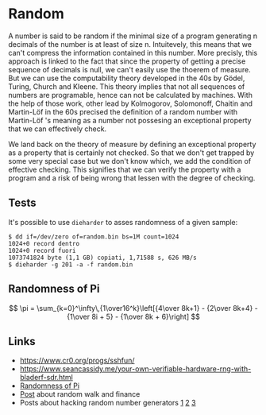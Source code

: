 # Random

A number is said to be random if the minimal size of a program generating n
decimals of the number is at least of size n. Intuitevely, this means that we
can't compress the information contained in this number.  More precisly, this
approach is linked to the fact that since the property of getting a precise
sequence of decimals is null, we can't easily use the thoerem of measure. But we
can use the computability theory developed in the 40s by Gödel, Turing, Church
and Kleene. This theory implies that not all sequences of numbers are
programable, hence can not be calculated by machines. With the help of those
work, other lead by Kolmogorov, Solomonoff, Chaitin and Martin-Löf in the 60s
precised the definition of a random number with Martin-Löf 's meaning as a
number not possesing an exceptional property that we can effectively check.

We land back on the theory of measure by defining an exceptional property as a
property that is certainly not checked. So that we don't get trapped by some
very special case but we don't know which, we add the condition of effective
checking. This signifies that we can verify the property with a program and a
risk of being wrong that lessen with the degree of checking.

## Tests

It's possible to use ``dieharder`` to asses randomness of a given sample:

```
$ dd if=/dev/zero of=random.bin bs=1M count=1024
1024+0 record dentro
1024+0 record fuori
1073741824 byte (1,1 GB) copiati, 1,71588 s, 626 MB/s
$ dieharder -g 201 -a -f random.bin

```

## Randomness of Pi

$$
\pi = \sum_{k=0}^\infty\,{1\over16^k}\left[{4\over 8k+1} - {2\over 8k+4} - {1\over 8i + 5} - {1\over 8k + 6}\right]
$$

## Links

 - https://www.cr0.org/progs/sshfun/
 - https://www.seancassidy.me/your-own-verifiable-hardware-rng-with-bladerf-sdr.html
 - [Randomness of Pi](http://www.pi314.net/eng/statistique.php)
 - [Post](http://www.turingfinance.com/hacking-the-random-walk-hypothesis/) about random walk and finance
 - Posts about hacking random number generators [1](https://jazzy.id.au/2010/09/20/cracking_random_number_generators_part_1.html) [2](https://jazzy.id.au/2010/09/21/cracking_random_number_generators_part_2.html) [3](https://jazzy.id.au/2010/09/22/cracking_random_number_generators_part_3.html)
